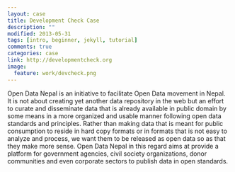 ```yaml
---
layout: case
title: Development Check Case
description: ""
modified: 2013-05-31
tags: [intro, beginner, jekyll, tutorial]
comments: true
categories: case
link: http://developmentcheck.org
image:
  feature: work/devcheck.png
---
```


Open Data Nepal is an initiative to facilitate Open Data movement in Nepal. It is not about creating yet another data repository in the web but an effort to curate and disseminate data that is already available in public domain by some means in a more organized and usable manner following open data standards and principles. Rather than making data that is meant for public consumption to reside in hard copy formats or in formats that is not easy to analyze and process, we want them to be released as open data so as that they make more sense. Open Data Nepal in this regard aims at provide a platform for government agencies, civil society organizations, donor communities and even corporate sectors to publish data in open standards. 
